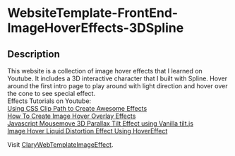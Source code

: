 # WebsiteTemplate-FrontEnd-ImageHoverEffects-3DSpline

## Description
This website is a collection of image hover effects that I learned on Youtube. It includes a 3D interactive character that I built with Spline. Hover around the first intro page to play around with light direction and hover over the cone to see special effect.<br />
Effects Tutorials on Youtube:<br />
[Using CSS Clip Path to Create Awesome Effects](https://youtu.be/yKYmbsrZoag)<br />
[How To Create Image Hover Overlay Effects](https://youtu.be/ltxxNidblts)<br />
[Javascript Mousemove 3D Parallax Tilt Effect using Vanilla tilt.js](https://youtu.be/DvjiTCHC-uY)<br />
[Image Hover Liquid Distortion Effect Using HoverEffect](https://youtu.be/IhnNPCc8S74)<br />

Visit [ClaryWebTemplateImageEffect](https://claryng.github.io/WebsiteTemplate-FrontEnd-ImageHoverEffects-3DSpline/).
